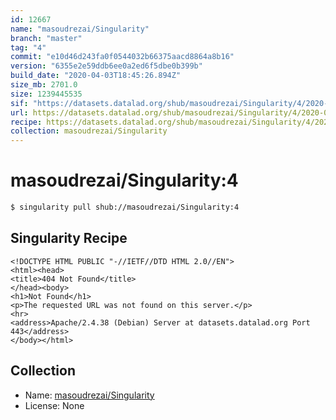 ```yaml
---
id: 12667
name: "masoudrezai/Singularity"
branch: "master"
tag: "4"
commit: "e10d46d243fa0f0544032b66375aacd8864a8b16"
version: "6355e2e59ddb6ee0a2ed6f5dbe0b399b"
build_date: "2020-04-03T18:45:26.894Z"
size_mb: 2701.0
size: 1239445535
sif: "https://datasets.datalad.org/shub/masoudrezai/Singularity/4/2020-04-03-e10d46d2-6355e2e5/6355e2e59ddb6ee0a2ed6f5dbe0b399b.sif"
url: https://datasets.datalad.org/shub/masoudrezai/Singularity/4/2020-04-03-e10d46d2-6355e2e5/
recipe: https://datasets.datalad.org/shub/masoudrezai/Singularity/4/2020-04-03-e10d46d2-6355e2e5/Singularity
collection: masoudrezai/Singularity
---
```


# masoudrezai/Singularity:4

```bash
$ singularity pull shub://masoudrezai/Singularity:4
```

## Singularity Recipe

```singularity
<!DOCTYPE HTML PUBLIC "-//IETF//DTD HTML 2.0//EN">
<html><head>
<title>404 Not Found</title>
</head><body>
<h1>Not Found</h1>
<p>The requested URL was not found on this server.</p>
<hr>
<address>Apache/2.4.38 (Debian) Server at datasets.datalad.org Port 443</address>
</body></html>
```

## Collection

 - Name: [masoudrezai/Singularity](https://github.com/masoudrezai/Singularity)
 - License: None

